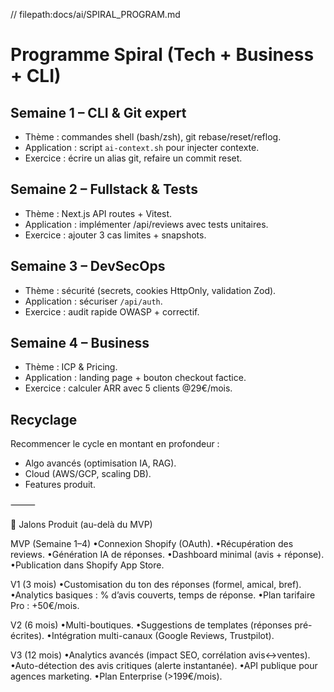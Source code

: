 // filepath:docs/ai/SPIRAL_PROGRAM.md

# Programme Spiral (Tech + Business + CLI)

## Semaine 1 – CLI & Git expert
- Thème : commandes shell (bash/zsh), git rebase/reset/reflog.
- Application : script `ai-context.sh` pour injecter contexte.
- Exercice : écrire un alias git, refaire un commit reset.

## Semaine 2 – Fullstack & Tests
- Thème : Next.js API routes + Vitest.
- Application : implémenter /api/reviews avec tests unitaires.
- Exercice : ajouter 3 cas limites + snapshots.

## Semaine 3 – DevSecOps
- Thème : sécurité (secrets, cookies HttpOnly, validation Zod).
- Application : sécuriser `/api/auth`.
- Exercice : audit rapide OWASP + correctif.

## Semaine 4 – Business
- Thème : ICP & Pricing.
- Application : landing page + bouton checkout factice.
- Exercice : calculer ARR avec 5 clients @29€/mois.

## Recyclage
Recommencer le cycle en montant en profondeur :
- Algo avancés (optimisation IA, RAG).
- Cloud (AWS/GCP, scaling DB).
- Features produit.


⸻

🚀 Jalons Produit (au-delà du MVP)

MVP (Semaine 1–4)
•Connexion Shopify (OAuth).
•Récupération des reviews.
•Génération IA de réponses.
•Dashboard minimal (avis + réponse).
•Publication dans Shopify App Store.

V1 (3 mois)
•Customisation du ton des réponses (formel, amical, bref).
•Analytics basiques : % d’avis couverts, temps de réponse.
•Plan tarifaire Pro : +50€/mois.

V2 (6 mois)
•Multi-boutiques.
•Suggestions de templates (réponses pré-écrites).
•Intégration multi-canaux (Google Reviews, Trustpilot).

V3 (12 mois)
•Analytics avancés (impact SEO, corrélation avis↔ventes).
•Auto-détection des avis critiques (alerte instantanée).
•API publique pour agences marketing.
•Plan Enterprise (>199€/mois).
